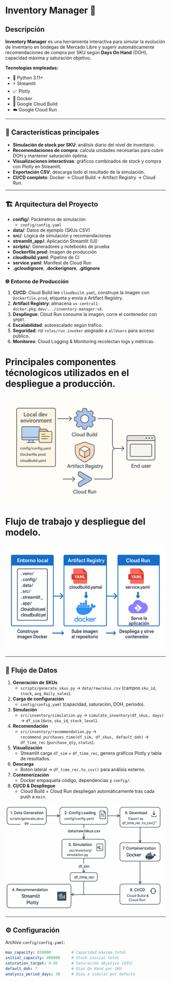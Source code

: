 # Inventory Manager 🚀

## Descripción  
**Inventory Manager** es una herramienta interactiva para simular la evolución de inventario en bodegas de Mercado Libre y sugerir automáticamente recomendaciones de compra por SKU según **Days On Hand** (DOH), capacidad máxima y saturación objetivo.  

**Tecnologías empleadas:**  
- 🐍 Python 3.11+  
- ⚡️ Streamlit  
- 📈 Plotly  
- 🐳 Docker  
- 🔄 Google Cloud Build  
- ☁️ Google Cloud Run  

---

## 🚀 Características principales  
- **Simulación de stock por SKU**: análisis diario del nivel de inventario.  
- **Recomendaciones de compra**: calcula unidades necesarias para cubrir DOH y mantener saturación óptima.  
- **Visualizaciones interactivas**: gráficos combinados de stock y compra con Plotly en Streamlit.  
- **Exportación CSV**: descarga todo el resultado de la simulación.  
- **CI/CD completo**: Docker → Cloud Build → Artifact Registry → Cloud Run.  

---

## 🏗️ Arquitectura del Proyecto  
- **config/**: Parámetros de simulación  
  - `config/config.yaml`  
- **data/**: Datos de ejemplo (SKUs CSV)  
- **src/**: Lógica de simulación y recomendaciones  
- **streamlit_app/**: Aplicación Streamlit (UI)  
- **scripts/**: Generadores y notebooks de prueba  
- **Dockerfile.prod**: Imagen de producción  
- **cloudbuild.yaml**: Pipeline de CI  
- **service.yaml**: Manifest de Cloud Run  
- **.gcloudignore**, **.dockerignore**, **.gitignore**  

### 🌐 Entorno de Producción  
1. **CI/CD**: Cloud Build lee `cloudbuild.yaml`, construye la imagen con `Dockerfile.prod`, etiqueta y envia a Artifact Registry.  
2. **Artifact Registry**: almacena `us-central1-docker.pkg.dev/.../inventory-manager:vX`.  
3. **Despliegue**: Cloud Run consume la imagen, corre el contenedor con `$PORT`.  
4. **Escalabilidad**: autoescalado según tráfico.  
5. **Seguridad**: rol `roles/run.invoker` asignado a `allUsers` para acceso público.  
6. **Monitoreo**: Cloud Logging & Monitoring recolectan logs y métricas.  

# Principales componentes técnologicos utilizados en el despliegue a producción.
![🌐 Diagrama del entorno de producción](images/diagrama_entorno_produccion.png)

# Flujo de trabajo y despliegue del modelo.
![Diagrama de despliegue en español](images/diagrama_despliegue.png)

---

## 🔄 Flujo de Datos  
1. **Generación de SKUs**  
   - `scripts/generate_skus.py` → `data/raw/skus.csv` (campos `sku_id`, `stock`, `avg_daily_sales`).  
2. **Carga de configuración**  
   - `config/config.yaml` (capacidad, saturación, DOH, período).  
3. **Simulación**  
   - `src/inventory/simulation.py` → `simulate_inventory(df_skus, days)` → `df_sim` (`date`, `sku_id`, `stock_level`).  
4. **Recomendación**  
   - `src/inventory/recommendation.py` → `recommend_purchases_time(df_sim, df_skus, default_doh)` → `df_time_rec` (`purchase_qty`, `status`).  
5. **Visualización**  
   - Streamlit carga `df_sim` + `df_time_rec`, genera gráficos Plotly y tabla de resultados.  
6. **Descarga**  
   - Botón lateral → `df_time_rec.to_csv()` para análisis externo.  
7. **Contenerización**  
   - Docker empaqueta código, dependencias y `config/`.  
8. **CI/CD & Despliegue**  
   - Cloud Build + Cloud Run despliegan automáticamente tras cada push a `main`.  

![📊 Diagrama del flujo de datos completo](images/diagrama_flujo_de_datos.png)

---

## ⚙️ Configuración  
Archivo `config/config.yaml`:

```yaml
max_capacity: 650000         # Capacidad máxima total
initial_capacity: 400000     # Stock inicial total
saturation_target: 0.95      # Saturación objetivo (95%)
default_doh: 7               # Días On Hand por SKU
analysis_period_days: 30     # Días a simular por defecto

